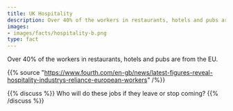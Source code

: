 ```yaml
---
title: UK Hospitality
description: Over 40% of the workers in restaurants, hotels and pubs are from the EU. How will Brexit affect you?
images:
- images/facts/hospitality-b.png
type: fact
---
```


Over 40% of the workers in restaurants, hotels and pubs are from the EU.

{{% source "https://www.fourth.com/en-gb/news/latest-figures-reveal-hospitality-industrys-reliance-european-workers" /%}}

{{% discuss %}}
Who will do these jobs if they leave or stop coming?
{{% /discuss %}}
